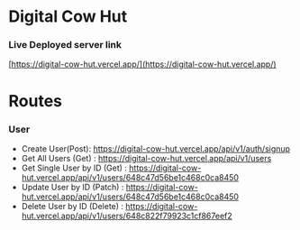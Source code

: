 # Digital Cow Hut

### Live Deployed server link

[https://digital-cow-hut.vercel.app/](https://digital-cow-hut.vercel.app/)

# Routes

### User

- Create User(Post): https://digital-cow-hut.vercel.app/api/v1/auth/signup
- Get All Users (Get) : https://digital-cow-hut.vercel.app/api/v1/users
- Get Single User by ID (Get) : https://digital-cow-hut.vercel.app/api/v1/users/648c47d56be1c468c0ca8450
- Update User by ID (Patch) : https://digital-cow-hut.vercel.app/api/v1/users/648c47d56be1c468c0ca8450
- Delete User by ID (Delete) : https://digital-cow-hut.vercel.app/api/v1/users/648c822f79923c1cf867eef2
